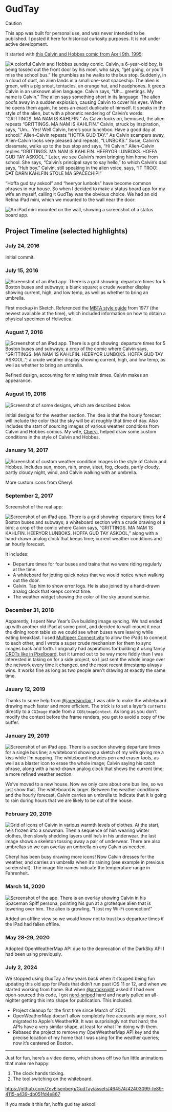 # GudTay

> [!CAUTION]
> This app was built for personal use, and was never intended to be published. I posted it here for historical curiosity purposes. It is not under active development.

It started with [this Calvin and Hobbes comic from April 9th, 1995](https://www.gocomics.com/calvinandhobbes/1995/04/09):

![A colorful Calvin and Hobbes sunday comic. Calvin, a 6-year-old boy, is being tossed out the front door by his mom, who says, “get going, or you’ll miss the school bus.” He grumbles as he walks to the bus stop. Suddenly, in a cloud of dust, an alien lands in a small one-seat spaceship. The alien is green, with a pig snout, tentacles, an orange hat, and headphones. It greets Calvin in an unknown alien language. Calvin says, “Uh… greetings. My name is Calvin.” The alien says something short in its language. The alien poofs away in a sudden explosion, causing Calvin to cover his eyes. When he opens them again, he sees an exact duplicate of himself. It speaks in the style of the alien, but with a phonetic rendering of Calvin’s words: “GRITTINGS. MA NAM IS KAHLFIN.” As Calvin looks on, bemused, the alien repeats “GRITTINGS. MA NAM IS KAHLFIN.” Calvin, struck by inspiration, says, “Um… Yes! Well Calvin, here’s your lunchbox. Have a good day at school.” Alien-Calvin repeats “HOFFA GUD TAY.” As Calvin scampers away, Alien-Calvin looks very pleased and repeats, “LUNBOKS.” Susie, Calvin’s classmate, walks up to the bus stop and says, “Hi Calvin.” Alien-Calvin replies “GRITTINGS. MA NAM IS KAHLFIN. HEERYOR LUNBOKS. HOFFA GUD TAY ASKOOL.” Later, we see Calvin’s mom bringing him home from school. She says, “Calvin’s principal says to say hello,” to which Calvin’s dad says, “Huh boy.” Calvin, still speaking in the alien voice, says, “IT TROO! DAT DARN KAHLFIN STOLE MA SPACECHIP!”](Graphics/readme/GudTayComic.jpg)

“Hoffa gud tay askool” and “heeryor lunboks” have become common phrases in our house. So when I decided to make a status board app for my wife an myself, calling it GudTay was the obvious choice. We had an old Retina iPad mini, which we mounted to the wall near the door:

![An iPad mini mounted on the wall, showing a screenshot of a status board app.](Graphics/readme/iPadOnWall.jpg)

## Project Timeline (selected highlights)

### July 24, 2016

Initial commit.

### July 15, 2016

![Screenshot of an iPad app. There is a grid showing: departure times for 5 Boston buses and subways; a blank square; a crude weather display showing current, high, and low temp, as well as whether to bring an umbrella.](Graphics/readme/2016-07-25_Design.png)

First mockup in Sketch. Referenced the [MBTA style guide](https://www.mbta.com/engineering/design-standards-and-guidelines) from 1977 (the newest available at the time), which included information on how to obtain a physical specimen of Helvetica.

### August 7, 2016

![Screenshot of an iPad app. There is a grid showing: departure times for 5 Boston buses and subways; a crop of the comic where Calvin says, “GRITTINGS. MA NAM 1S KAHLFIN. HEERYOR LUNBOKS. HOFFA GUD TAY ASKOOL.”; a crude weather display showing current, high, and low temp, as well as whether to bring an umbrella.](Graphics/readme/2016-08-07_Design.png)

Refined design, accounting for missing train times. Calvin makes an appearance.

### August 19, 2016

![Screenshot of some designs, which are described below.](Graphics/readme/2016-07-19_Design.png)

Initial designs for the weather section. The idea is that the hourly forecast will include the color that the sky will be at roughly that time of day. Also includes the start of sourcing images of various weather conditions from Calvin and Hobbes comics. My wife, [Cheryl](http://www.cherylpedersen.com), helped draw some custom conditions in the style of Calvin and Hobbes.

### January 14, 2017

![Screenshot of custom weather condition images in the style of Calvin and Hobbes. Includes sun, moon, rain, snow, sleet, fog, clouds, partly cloudy, partly cloudy night, wind, and Calvin walking with an umbrella.](Graphics/readme/2017-01-14_Design.png)

More custom icons from Cheryl.

### September 2, 2017

Screenshot of the real app:

![Screenshot of an iPad app. There is a grid showing: departure times for 4 Boston buses and subways; a whiteboard section with a crude drawing of a bird; a crop of the comic where Calvin says, “GRITTINGS. MA NAM 1S KAHLFIN. HEERYOR LUNBOKS. HOFFA GUD TAY ASKOOL,” along with a hand-drawn analog clock that keeps time; current weather conditions and an hourly forecast.](Graphics/readme/Grid.png)

It includes:

- Departure times for four buses and trains that we were riding regularly at the time.
- A whiteboard for jotting quick notes that we would notice when walking out the door.
- Calvin. Tap him to show error logs. He is also joined by a hand-drawn analog clock that keeps correct time.
- The weather widget showing the color of the sky around sunrise.

### December 31, 2018

Apparently, I spent New Year’s Eve building image syncing. We had ended up with another old iPad at some point, and decided to wall-mount it near the dining room table so we could see when buses were leaving while eating breakfast. I used [Multipeer Connectivity](https://developer.apple.com/documentation/multipeerconnectivity) to allow the iPads to connect to each other, and I wrote a super crude mechanism for them to sync images back and forth. I originally had aspirations for building it using fancy [CRDTs like in Pixelboard](https://medium.com/bpxl-craft/building-a-peer-to-peer-whiteboarding-app-for-ipad-2a4c7728863e), but it turned out to be way more fiddly than I was interested in taking on for a side project, so I just sent the whole image over the network every time it changed, and the most recent timestamp always wins. It works fine as long as two people aren't drawing at exactly the same time.

### Jauary 12, 2019

Thanks to some help from [@jaredsinclair](https://github.com/jaredsinclair), I was able to make the whiteboard drawing much faster and more efficient. The trick is to set a layer’s `contents` directly to a `CGImage` made from a `CGBitmapContext`. As long as you don’t modify the context before the frame renders, you get to avoid a copy of the buffer.

### January 29, 2019

![Screenshot of an iPad app. There is a section showing departure times for a single bus line; a whiteboard showing a sketch of my wife giving me a kiss while I’m napping. The whiteboard includes pen and eraser tools, as well as a blaster icon to erase the whole image; Calvin saying his catch phrase, along with a hand-drawn analog clock that shows the current time; a more refined weather section.](Graphics/readme/2019-01-29_Screenshot.png)

We’ve moved to a new house. Now we only care about one bus line, so we just show that. The whiteboard is larger. Between the weather conditions and the hourly forecast, Calvin carries an umbrella to indicate that it is going to rain during hours that we are likely to be out of the house.

### February 20, 2019

![Grid of icons of Calvin in various warmth levels of clothes. At the start, he’s frozen into a snowman. Then a sequence of him wearing winter clothes, then slowly shedding layers until he’s in his underwear. the last image shows a skeleton tossing away a pair of underwear. There are also umbrellas so we can overlay an umbrella on any Calvin as needed.](Graphics/readme/2019-02-20_Design.png)

Cheryl has been busy drawing more icons! Now Calvin dresses for the weather, and carries an umbrella when it’s raining (see example in previous screenshot). The image file names indicate the temperature range in Fahrenheit.

### March 14, 2020

![Screenshot of the app. There is an overlay showing Calvin in his Spaceman Spiff persona, pointing his gun at a grotesque alien that is towering over him. The alien is growling, “I lost my Wi-Fi connection!”](Graphics/readme/2020-03-14_Screenshot.png)

Added an offline view so we would know not to trust bus departure times if the iPad had fallen offline.

### May 28-29, 2020

Adopted OpenWeatherMap API due to the deprecation of the DarkSky API I had been using previously.

### July 2, 2024

We stopped using GudTay a few years back when it stopped being fun updating this old app for iPads that didn’t run past iOS 11 or 12, and when we started working from home. But when [@armcknight](https://github.com/armcknight) asked if I had ever open-sourced this code, I got [nerd-sniped](https://xkcd.com/356/) hard and nearly pulled an all-nighter getting this into shape for publication. This included:

- Project cleanup for the first time since March of 2021.
- OpenWeatherMap doesn’t allow completely free accounts any more, so I migrated to Apple’s WeatherKit. It was surprisingly not that hard; the APIs have a very similar shape, at least for what I’m doing with them.
- Rebased the project to remove my OpenWeatherMap API key and the precise location of my home that I was using for the weather queries; now it’s centered on Boston.

<hr />

Just for fun, here’s a video demo, which shows off two fun little animations that make me happy:

1. The clock hands ticking.
2. The tool switching on the whiteboard.

https://github.com/ZevEisenberg/GudTay/assets/464574/42403099-fe89-4115-a439-db051fd4e867

If you made it this far, hoffa gud tay askool!
